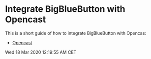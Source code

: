 Integrate BigBlueButton with Opencast
=====================================

This is a short guide of how to integrate BigBlueButton with Opencas:

- [Opencast](https://opencast.org)

<time>Wed 18 Mar 2020 12:19:55 AM CET</time>
